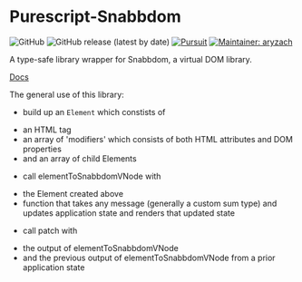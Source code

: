 # Purescript-Snabbdom

![GitHub](https://img.shields.io/github/license/aryzach/purescript-snabbdom)
![GitHub release (latest by date)](https://img.shields.io/github/v/release/aryzach/purescript-snabbdom)
[![Pursuit](https://pursuit.purescript.org/packages/purescript-snabbdom/badge)](https://pursuit.purescript.org/packages/purescript-snabbdom)
[![Maintainer: aryzach](https://img.shields.io/badge/maintainer-aryzach-blue)](https://github.com/aryzach)

A type-safe library wrapper for Snabbdom, a virtual DOM library.

[Docs](https://pursuit.purescript.org/packages/purescript-snabbdom)


The general use of this library: 
- build up an `Element` which constists of 
 * an HTML tag 
 * an array of 'modifiers' which consists of both HTML attributes and DOM properties
 * and an array of child Elements
- call elementToSnabbdomVNode with
 * the Element created above
 * function that takes any message (generally a custom sum type) and updates application state and renders that updated state
- call patch with
 * the output of elementToSnabbdomVNode
 * and the previous output of elementToSnabbdomVNode from a prior application state

